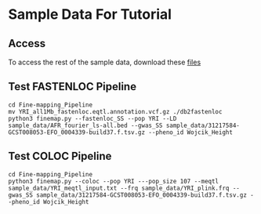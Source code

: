 # Sample Data For Tutorial

## Access

To access the rest of the sample data, download these [files](https://drive.google.com/file/d/1BwvR-Su6vGLfWKZbIGK2D8NSTyyPjd21/view?usp=sharing)
## Test FASTENLOC Pipeline

```
cd Fine-mapping_Pipeline
mv YRI_all1Mb_fastenloc.eqtl.annotation.vcf.gz ./db2fastenloc
python3 finemap.py --fastenloc_SS --pop YRI --LD sample_data/AFR_fourier_ls-all.bed --gwas_SS sample_data/31217584-GCST008053-EFO_0004339-build37.f.tsv.gz --pheno_id Wojcik_Height

```

## Test COLOC Pipeline
```
cd Fine-mapping_Pipeline
python3 finemap.py --coloc --pop YRI ---pop_size 107 --meqtl sample_data/YRI_meqtl_input.txt --frq sample_data/YRI_plink.frq --gwas_SS sample_data/31217584-GCST008053-EFO_0004339-build37.f.tsv.gz --pheno_id Wojcik_Height

```

